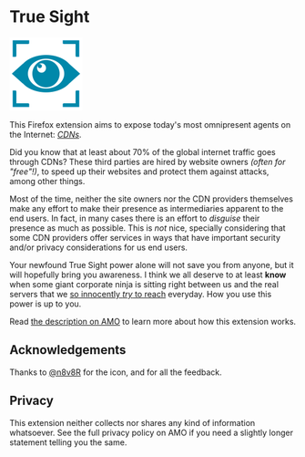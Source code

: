 **True Sight**
====================

[![cool eye](stuff/eye.png)][1]

This Firefox extension aims to expose today's most omnipresent agents on the Internet: [*CDNs*][4].

Did you know that at least about 70% of the global internet traffic goes through CDNs? These third parties are hired by website owners *(often for "free"!)*, to speed up their websites and protect them against attacks, among other things.

Most of the time, neither the site owners nor the CDN providers themselves make any effort to make their presence as intermediaries apparent to the end users. In fact, in many cases there is an effort to *disguise* their presence as much as possible. This is *not* nice, specially considering that some CDN providers offer services in ways that have important security and/or privacy considerations for us end users.

Your newfound True Sight power alone will not save you from anyone, but it will hopefully bring you awareness. I think we all deserve to at least **know** when some giant corporate ninja is sitting right between us and the real servers that we [so innocently *try* to reach][2] everyday. How you use this power is up to you.

Read [the description on AMO][1] to learn more about how this extension works.

Acknowledgements
----------------

Thanks to [@n8v8R][3] for the icon, and for all the feedback.

Privacy
--------

This extension neither collects nor shares any kind of information whatsoever. See the full privacy policy on AMO if you need a slightly longer statement telling you the same.


[1]: https://addons.mozilla.org/firefox/addon/detect-cloudflare-plus/
[2]: https://en.wikipedia.org/wiki/Reverse_proxy
[3]: https://github.com/n8v8r/
[4]: https://en.wikipedia.org/wiki/Content_delivery_network
